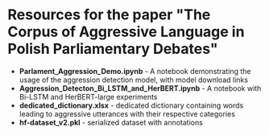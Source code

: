 # Resources for the paper "The Corpus of Aggressive Language in Polish Parliamentary Debates"
 - **Parlament_Aggression_Demo.ipynb** - A notebook demonstrating the usage of the aggression detection model, with model download links
 - **Aggression_Detecton_Bi_LSTM_and_HerBERT.ipynb** - A notebook with Bi-LSTM and HerBERT-large experiments
 - **dedicated_dictionary.xlsx** - dedicated dictionary containing words leading to aggressive utterances with their respective categories
 - **hf-dataset_v2.pkl** - serialized dataset with annotations
